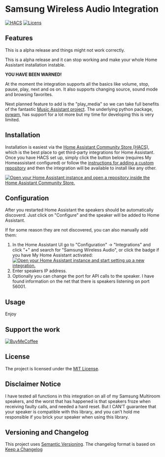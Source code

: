 # Samsung Wireless Audio Integration

[![HACS][hacsbadge]][hacslink]
[![Licens][licensebadge]][licenslink]

## Features

This is a alpha release and things might not work correctly.

This is a alpha release and it can stop working and make your whole Home Assistant installation instable.

**YOU HAVE BEEN WARNED!**

At the moment the integration supports all the basics like volume, stop, pause, play, next and os on.
It also supports changing source, sound mode and browsing favorites.

Next planned feature to add is the "play_media" so we can take full benefits of the fantastic [Music Assistant project](https://github.com/music-assistant/hass-music-assistant).
The underlying python package, [pywam](https://pypi.org/project/pywam/), has support for a lot more but my time for developing this is very limited.

## Installation

Installation is easiest via the [Home Assistant Community Store (HACS)](https://hacs.xyz/), which is the best place to get third-party integrations for Home Assistant. Once you have HACS set up, simply click the button below (requires My Homeassistant configured) or follow the [instructions for adding a custom repository](https://hacs.xyz/docs/faq/custom_repositories) and then the integration will be available to install like any other.

[![Open your Home Assistant instance and open a repository inside the Home Assistant Community Store.](https://my.home-assistant.io/badges/hacs_repository.svg)](https://my.home-assistant.io/redirect/hacs_repository/?owner=Strixx76&repository=samsungwam&category=integration)

## Configuration

After you restarted Home Assistant the speakers should be automatically discoverd. Just click on "Configure" and the speaker will be added to Home Assistant.

If for some reason they are not discovered, you can also manually add them:

1. In the Home Assistant UI go to "Configuration" -> "Integrations" and click "+" and search for "Samsung Wireless Audio", or click the badge if you have My Home Assistant activated:
   [![Open your Home Assistant instance and start setting up a new integration.][mybadge]][mylink]
1. Enter speakers IP address.
1. Optionally you can change the port for API calls to the speaker. I have found information on the net that there is speakers listening on port 56001.

## Usage

Enjoy

## Support the work

[![BuyMeCoffee][coffeebadge]][coffeelink]

[hacslink]: https://hacs.xyz
[hacsbadge]: https://img.shields.io/badge/HACS-Custom-41BDF5.svg
[licensebadge]: https://img.shields.io/badge/licens-MIT-41BDF5.svg
[licenslink]: LICENSE.txt
[mybadge]: https://my.home-assistant.io/badges/config_flow_start.svg
[mylink]: https://my.home-assistant.io/redirect/config_flow_start/?domain=samsungwam
[coffeelink]: https://www.buymeacoffee.com/76strixx
[coffeebadge]: https://www.buymeacoffee.com/assets/img/custom_images/orange_img.png

## License

The project is licensed under the [MIT License](https://opensource.org/licenses/MIT).

## Disclaimer Notice

I have tested all functions in this integration on all of my Samsung Multiroom speakers, and the worst that has happened is that speakers froze when receiving faulty calls, and needed a hard reset.
But I CAN’T guarantee that your speaker is compatible with this library, and you can’t hold me responsible if you brick your speaker when using this library.

## Versioning and Changelog

This project uses [Semantic Versioning](https://semver.org/spec/v2.0.0.html).
The changelog format is based on [Keep a Changelog](https://keepachangelog.com/en/1.0.0/)
